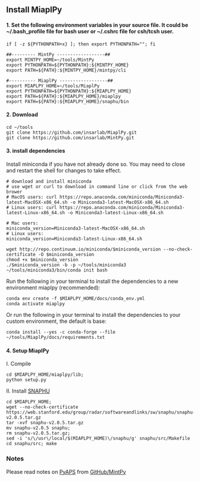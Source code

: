 ## Install MiaplPy

#### 1. Set the following environment variables in your source file. It could be ~/.bash_profile file for bash user or ~/.cshrc file for csh/tcsh user.

```
if [ -z ${PYTHONPATH+x} ]; then export PYTHONPATH=""; fi

##--------- MintPy ------------------##
export MINTPY_HOME=~/tools/MintPy
export PYTHONPATH=${PYTHONPATH}:${MINTPY_HOME}
export PATH=${PATH}:${MINTPY_HOME}/mintpy/cli

#---------- MiaplPy ------------------##
export MIAPLPY_HOME=~/tools/MiaplPy
export PYTHONPATH=${PYTHONPATH}:${MIAPLPY_HOME}
export PATH=${PATH}:${MIAPLPY_HOME}/miaplpy
export PATH=${PATH}:${MIAPLPY_HOME}/snaphu/bin

```
#### 2. Download

```
cd ~/tools
git clone https://github.com/insarlab/MiaplPy.git
git clone https://github.com/insarlab/MintPy.git
```

#### 3. install dependencies

Install miniconda if you have not already done so. You may need to close and restart the shell for changes to take effect.
```
# download and install miniconda
# use wget or curl to download in command line or click from the web brower
# MacOS users: curl https://repo.anaconda.com/miniconda/Miniconda3-latest-MacOSX-x86_64.sh -o Miniconda3-latest-MacOSX-x86_64.sh
# Linux users: curl https://repo.anaconda.com/miniconda/Miniconda3-latest-Linux-x86_64.sh -o Miniconda3-latest-Linux-x86_64.sh

# Mac users:
miniconda_version=Miniconda3-latest-MacOSX-x86_64.sh
# Linux users:
miniconda_version=Miniconda3-latest-Linux-x86_64.sh

wget http://repo.continuum.io/miniconda/$miniconda_version --no-check-certificate -O $miniconda_version
chmod +x $miniconda_version
./$miniconda_version -b -p ~/tools/miniconda3
~/tools/miniconda3/bin/conda init bash
```

Run the following in your terminal to install the dependencies to a new environment miaplpy (recommended):

```
conda env create -f $MIAPLPY_HOME/docs/conda_env.yml
conda activate miaplpy
```
Or run the following in your terminal to install the dependencies to your custom environment, the default is base:

```
conda install --yes -c conda-forge --file ~/tools/MiaplPy/docs/requirements.txt
```

#### 4. Setup MiaplPy

I. Compile
```
cd $MIAPLPY_HOME/miaplpy/lib;
python setup.py
```
II. Install [SNAPHU](https://web.stanford.edu/group/radar/softwareandlinks/sw/snaphu/) 
```
cd $MIAPLPY_HOME;
wget --no-check-certificate  https://web.stanford.edu/group/radar/softwareandlinks/sw/snaphu/snaphu-v2.0.5.tar.gz
tar -xvf snaphu-v2.0.5.tar.gz
mv snaphu-v2.0.5 snaphu;
rm snaphu-v2.0.5.tar.gz;
sed -i 's/\/usr\/local/$(MIAPLPY_HOME)\/snaphu/g' snaphu/src/Makefile
cd snaphu/src; make
```

### Notes
Please read notes on [PyAPS](https://github.com/insarlab/PyAPS) from [GitHub/MintPy](https://github.com/insarlab/MintPy/blob/main/docs/installation.md) 
